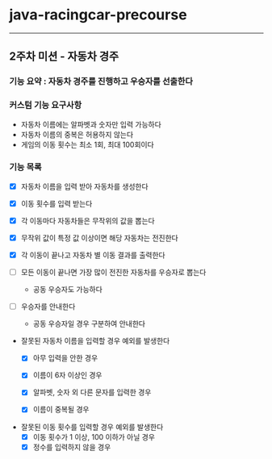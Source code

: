 # java-racingcar-precourse

---

## 2주차 미션 - 자동차 경주
### 기능 요약 : 자동차 경주를 진행하고 우승자를 선출한다
### 커스텀 기능 요구사항
- 자동차 이름에는 알파벳과 숫자만 입력 가능하다
- 자동차 이름의 중복은 허용하지 않는다
- 게임의 이동 횟수는 최소 1회, 최대 100회이다
### 기능 목록
- [x] 자동차 이름을 입력 받아 자동차를 생성한다
  

- [x] 이동 횟수를 입력 받는다
   

- [x] 각 이동마다 자동차들은 무작위의 값을 뽑는다
  

- [x] 무작위 값이 특정 값 이상이면 해당 자동차는 전진한다
  

- [x] 각 이동이 끝나고 자동차 별 이동 결과를 출력한다
  

- [ ] 모든 이동이 끝나면 가장 많이 전진한 자동차를 우승자로 뽑는다
  - 공동 우승자도 가능하다
  

- [ ] 우승자를 안내한다
  - 공동 우승자일 경우 구분하여 안내한다
  

- 잘못된 자동차 이름을 입력할 경우 예외를 발생한다
  - [x] 아무 입력을 안한 경우
  - [x] 이름이 6자 이상인 경우
  - [x] 알파벳, 숫자 외 다른 문자를 입력한 경우
  - [x] 이름이 중복될 경우
  

- 잘못된 이동 횟수를 입력할 경우 예외를 발생한다
  - [x] 이동 횟수가 1 이상, 100 이하가 아닐 경우
  - [x] 정수를 입력하지 않을 경우